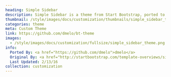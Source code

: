 ```yaml
---
heading: Simple Sidebar
description: Simple Sidebar is a theme from Start Bootstrap, ported to Pico.
thumbnail: /style/images/docs/customization/thumbnails/simple_sidebar_theme.png
categories: theme
meta: Custom Theme
link: https://github.com/dmelo/bt-theme
images:
  - /style/images/docs/customization/fullsize/simple_sidebar_theme.png
info:
  Ported By: <a href="https://github.com/dmelo">dmelo</a>
  Original By: <a href="http://startbootstrap.com/template-overviews/simple-sidebar/">Start Bootstrap</a>
  Last Updated: 2/13/16
collection: customization
---
```

